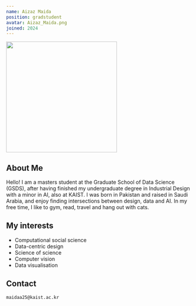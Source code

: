 ```yaml
---
name: Aizaz Maida
position: gradstudent
avatar: Aizaz_Maida.png
joined: 2024
---
```



<img width="300" src="{{site.baseurl}}/images/people/{{page.avatar}}" onerror="this.src='{{site.baseurl}}/images/people/404.jpg';" data-action="zoom">

## About Me
Hello! I am a masters student at the Graduate School of Data Science (GSDS), after having finished my undergraduate degree in Industrial Design with a minor in AI, also at KAIST. I was born in Pakistan and raised in Saudi Arabia, and enjoy finding intersections between design, data and AI. In my free time, I like to gym, read, travel and hang out with cats.
 

## My interests
* Computational social science
* Data-centric design
* Science of science
* Computer vision
* Data visualisation


## Contact
<i class="fa fa-envelope-o"></i>  `maidaa25@kaist.ac.kr`<br>
